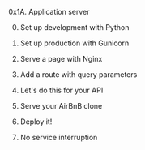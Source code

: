 0x1A. Application server


0. Set up development with Python

1. Set up production with Gunicorn

2. Serve a page with Nginx

3. Add a route with query parameters

4. Let's do this for your API

5. Serve your AirBnB clone

6. Deploy it!

7. No service interruption
